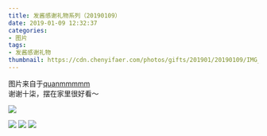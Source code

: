 ```yaml
---
title: 发酱感谢礼物系列（20190109）
date: 2019-01-09 12:32:37
categories:
- 图片
tags:
- 发酱感谢礼物
thumbnail: https://cdn.chenyifaer.com/photos/gifts/201901/20190109/IMG_6938.JPG
---
```


图片来自于<a href="https://weibo.com/p/1005051720171447" target="_blank">quanmmmmm</a><br/> 谢谢十柒，摆在家里很好看～ 

![](https://cdn.chenyifaer.com/photos/gifts/201901/20190109/IMG_6938.JPG)

<!--more-->

![](https://cdn.chenyifaer.com/photos/gifts/201901/20190109/IMG_6939.JPG)
![](https://cdn.chenyifaer.com/photos/gifts/201901/20190109/IMG_6940.JPG)
![](https://cdn.chenyifaer.com/photos/gifts/201901/20190109/IMG_6941.JPG)
